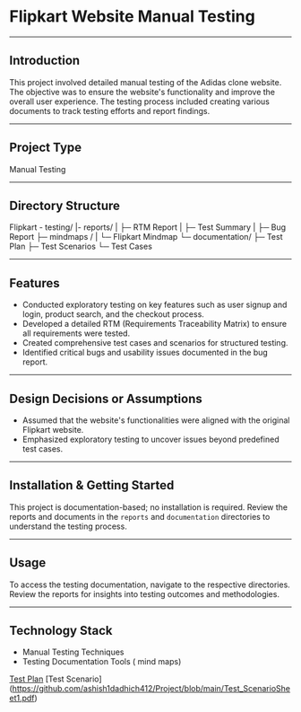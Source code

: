 # Flipkart Website Manual Testing
---
## Introduction
This project involved detailed manual testing of the Adidas clone website. The objective was to ensure the website's functionality and improve the overall user experience. The testing process included creating various documents to track testing efforts and report findings.

---

## Project Type
Manual Testing

---
## Directory Structure
Flipkart - testing/
|- reports/
| ├─  RTM Report
| ├─ Test Summary
| ├─ Bug Report
├─ mindmaps /
| └─ Flipkart Mindmap
└─ documentation/
   ├─ Test Plan
   ├─ Test Scenarios
   └─ Test Cases

 ---
## Features
- Conducted exploratory testing on key features such as user signup and login, product search, and the checkout process.
- Developed a detailed RTM (Requirements Traceability Matrix) to ensure all requirements were tested.
- Created comprehensive test cases and scenarios for structured testing.
- Identified critical bugs and usability issues documented in the bug report.
---
## Design Decisions or Assumptions
- Assumed that the website's functionalities were aligned with the original Flipkart website.
- Emphasized exploratory testing to uncover issues beyond predefined test cases.
---
## Installation & Getting Started
This project is documentation-based; no installation is required. Review the reports and documents in the `reports` and `documentation` directories to understand the testing process.

---
## Usage
To access the testing documentation, navigate to the respective directories. Review the reports for insights into testing outcomes and methodologies.

---
## Technology Stack
- Manual Testing Techniques
- Testing Documentation Tools ( mind maps)

 [Test Plan](https://github.com/ashish1dadhich412/Project/blob/main/TEST_PLAN.pdf)
 [Test Scenario] (https://github.com/ashish1dadhich412/Project/blob/main/Test_ScenarioSheet1.pdf)


